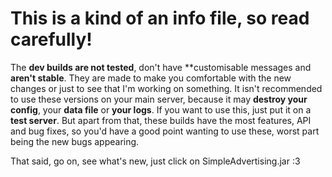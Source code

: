 # This is a kind of an info file, so read carefully!

The **dev builds are not tested**, don't have **customisable messages and **aren't stable**. They are made to make you comfortable with the new changes
or just to see that I'm working on something. It isn't recommended to use these versions on your main server, because it may **destroy your config**,
your **data file** or **your logs**. If you want to use this, just put it on a **test server**. But apart from that, these builds have the most
features, API and bug fixes, so you'd have a good point wanting to use these, worst part being the new bugs appearing.

That said, go on, see what's new, just click on SimpleAdvertising.jar :3
